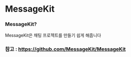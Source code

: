 # MessageKit

### MessageKit?

MessageKit은 채팅 프로젝트를 만들기 쉽게 해줍니다

### 참고 : https://github.com/MessageKit/MessageKit
